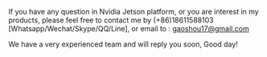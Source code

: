 If you have any question in Nvidia Jetson platform, 
or you are interest in my products, please feel free
to contact me by (+86)18611588103 [Whatsapp/Wechat/Skype/QQ/Line], 
or email to : gaoshou17@gmail.com

We have a very experienced team and will reply you soon, Good day!
